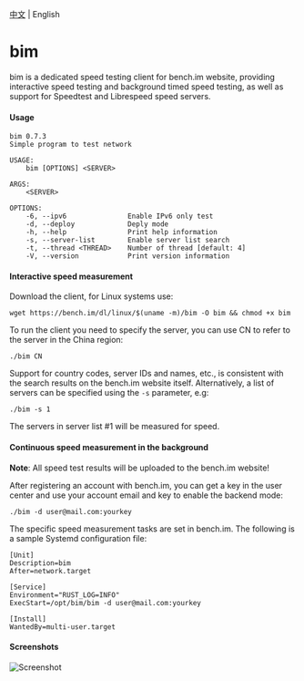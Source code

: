 [中文](README.md) | English

# bim

bim is a dedicated speed testing client for bench.im website, providing interactive speed testing and background timed speed testing, as well as support for Speedtest and Librespeed speed servers.

#### Usage

```
bim 0.7.3
Simple program to test network

USAGE:
    bim [OPTIONS] <SERVER>

ARGS:
    <SERVER>    

OPTIONS:
    -6, --ipv6               Enable IPv6 only test
    -d, --deploy             Deply mode
    -h, --help               Print help information
    -s, --server-list        Enable server list search
    -t, --thread <THREAD>    Number of thread [default: 4]
    -V, --version            Print version information
```

#### Interactive speed measurement

Download the client, for Linux systems use:

```
wget https://bench.im/dl/linux/$(uname -m)/bim -O bim && chmod +x bim
```

To run the client you need to specify the server, you can use CN to refer to the server in the China region:

```
./bim CN
```

Support for country codes, server IDs and names, etc., is consistent with the search results on the bench.im website itself. Alternatively, a list of servers can be specified using the `-s` parameter, e.g:

```
./bim -s 1
```

The servers in server list #1 will be measured for speed.


#### Continuous speed measurement in the background

**Note**: All speed test results will be uploaded to the bench.im website!

After registering an account with bench.im, you can get a key in the user center and use your account email and key to enable the backend mode:

```
./bim -d user@mail.com:yourkey
```

The specific speed measurement tasks are set in bench.im. The following is a sample Systemd configuration file:

```
[Unit]
Description=bim
After=network.target

[Service]
Environment="RUST_LOG=INFO"
ExecStart=/opt/bim/bim -d user@mail.com:yourkey

[Install]
WantedBy=multi-user.target
```

#### Screenshots

![Screenshot][1]


  [1]: https://bench.im/bim.png
